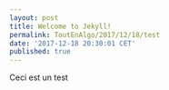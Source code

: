 ```yaml
---
layout: post
title: Welcome to Jekyll!
permalink: ToutEnAlgo/2017/12/18/test
date: '2017-12-18 20:30:01 CET'
published: true
---
```


Ceci est un test
